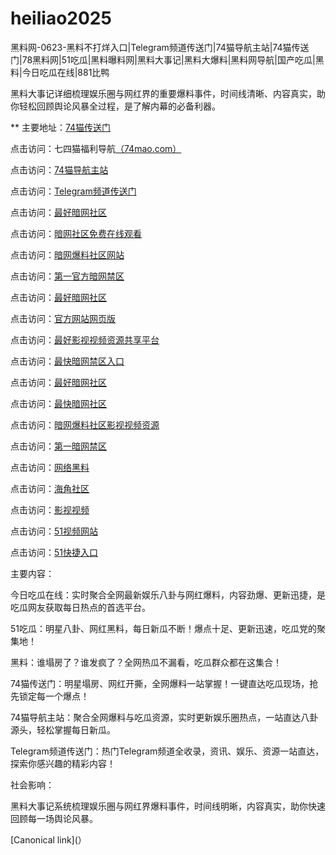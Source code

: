 # heiliao2025
黑料网-0623-黑料不打烊入口|Telegram频道传送门|74猫导航主站|74猫传送门|78黑料网|51吃瓜|黑料曝料网|黑料大事记|黑料大爆料|黑料网导航|国产吃瓜|黑料|今日吃瓜在线|881比鸭

黑料大事记详细梳理娱乐圈与网红界的重要爆料事件，时间线清晰、内容真实，助你轻松回顾舆论风暴全过程，是了解内幕的必备利器。

** 主要地址：<a href="https://74mao.com/">74猫传送门</a>

点击访问：七四猫福利导航<a href="https://74mao.com/">（74mao.com）</a>

点击访问：<a href="https://74mao.com/">74猫导航主站</a>

点击访问：<a href="https://74mao.com/">Telegram频道传送门</a>

点击访问：<a href="https://aw1-15.pages.dev/">最好暗网社区</a>

点击访问：<a href="https://aw2-15.pages.dev/">暗网社区免费在线观看</a>

点击访问：<a href="https://aw3-15.pages.dev/">暗网爆料社区网站</a>

点击访问：<a href="https://aw4-15.pages.dev/">第一官方暗网禁区</a>

点击访问：<a href="https://aw1-13.pages.dev/">最好暗网社区</a>

点击访问：<a href="https://aw2-13.pages.dev/">官方网站网页版</a>

点击访问：<a href="https://aw3-13.pages.dev/">最好影视视频资源共享平台</a>

点击访问：<a href="https://aw4-13.pages.dev/">最快暗网禁区入口</a>

点击访问：<a href="https://aw1-14.pages.dev/">最好暗网社区</a>

点击访问：<a href="https://aw2-14.pages.dev/">最快暗网社区</a>

点击访问：<a href="https://aw3-14.pages.dev/">暗网爆料社区影视视频资源</a>

点击访问：<a href="https://aw4-14.pages.dev/">第一暗网禁区</a>

点击访问：<a href="https://aw1-04.pages.dev/">网络黑料</a>

点击访问：<a href="https://aw2-04.pages.dev/">海角社区</a>

点击访问：<a href="https://aw3-04.pages.dev/">影视视频</a>

点击访问：<a href="https://hj-1295.pages.dev/">51视频网站</a>

点击访问：<a href="https://hj-1301.pages.dev/">51快捷入口</a>

主要内容：

今日吃瓜在线：实时聚合全网最新娱乐八卦与网红爆料，内容劲爆、更新迅捷，是吃瓜网友获取每日热点的首选平台。

51吃瓜：明星八卦、网红黑料，每日新瓜不断！爆点十足、更新迅速，吃瓜党的聚集地！

黑料：谁塌房了？谁发疯了？全网热瓜不漏看，吃瓜群众都在这集合！


74猫传送门：明星塌房、网红开撕，全网爆料一站掌握！一键直达吃瓜现场，抢先锁定每一个爆点！

74猫导航主站：聚合全网爆料与吃瓜资源，实时更新娱乐圈热点，一站直达八卦源头，轻松掌握每日新瓜。

Telegram频道传送门：热门Telegram频道全收录，资讯、娱乐、资源一站直达，探索你感兴趣的精彩内容！

社会影响：

黑料大事记系统梳理娱乐圈与网红界爆料事件，时间线明晰，内容真实，助你快速回顾每一场舆论风暴。

[Canonical link](）
